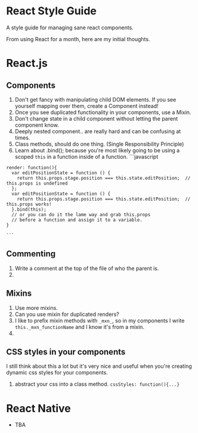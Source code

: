 # React Style Guide
A style guide for managing sane react components.

From using React for a month, here are my initial thoughts.

# React.js
## Components
  1. Don't get fancy with manipulating child DOM elements. If you see yourself mapping over them, create a Component instead!
  2. Once you see duplicated functionality in your components, use a Mixin.
  3. Don't change state in a child component without letting the parent component know.
  4. Deeply nested component.. are really hard and can be confusing at times.
  5. Class methods, should do one thing. (Single Responsibility Principle)
  6. Learn about .bind(); because you're most likely going to be using a scoped ```this``` in a function inside of a function. 
    ```javascript
    
    render: function(){
      var editPositionState = function () {
        return this.props.stage.position === this.state.editPosition;  // this.props is undefined
      };
      var editPositionState = function () {
        return this.props.stage.position === this.state.editPosition;  // this.props works!
      }.bind(this);
      // or you can do it the lame way and grab this.props
      // before a function and assign it to a variable.
    }

    ```
  
## Commenting
  1. Write a comment at the top of the file of who the parent is.
  2. 
  
## Mixins
  1. Use more mixins.
  2. Can you use mixin for duplicated renders?
  3. I like to prefix mixin methods with ```_mxn_```, so in my components I write ```this._mxn_functionName``` and I know it's from a mixin.
  4. 
  
## CSS styles in your components
  I still think about this a lot but it's very nice and useful when you're creating dynamic css styles for your components.
  1. abstract your css into a class method. ``` cssStyles: function(){...} ```

# React Native
  - TBA
